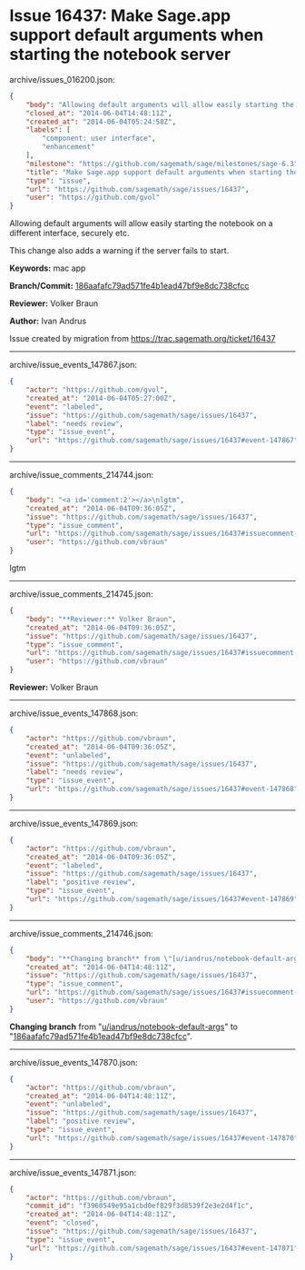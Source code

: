 # Issue 16437: Make Sage.app support default arguments when starting the notebook server

archive/issues_016200.json:
```json
{
    "body": "Allowing default arguments will allow easily starting the notebook on a different interface, securely etc.  \n\nThis change also adds a warning if the server fails to start.\n\n**Keywords:** mac app\n\n**Branch/Commit:** [186aafafc79ad571fe4b1ead47bf9e8dc738cfcc](https://github.com/sagemath/sagetrac-mirror/commit/186aafafc79ad571fe4b1ead47bf9e8dc738cfcc)\n\n**Reviewer:** Volker Braun\n\n**Author:** Ivan Andrus\n\nIssue created by migration from https://trac.sagemath.org/ticket/16437\n\n",
    "closed_at": "2014-06-04T14:48:11Z",
    "created_at": "2014-06-04T05:24:58Z",
    "labels": [
        "component: user interface",
        "enhancement"
    ],
    "milestone": "https://github.com/sagemath/sage/milestones/sage-6.3",
    "title": "Make Sage.app support default arguments when starting the notebook server",
    "type": "issue",
    "url": "https://github.com/sagemath/sage/issues/16437",
    "user": "https://github.com/gvol"
}
```
Allowing default arguments will allow easily starting the notebook on a different interface, securely etc.  

This change also adds a warning if the server fails to start.

**Keywords:** mac app

**Branch/Commit:** [186aafafc79ad571fe4b1ead47bf9e8dc738cfcc](https://github.com/sagemath/sagetrac-mirror/commit/186aafafc79ad571fe4b1ead47bf9e8dc738cfcc)

**Reviewer:** Volker Braun

**Author:** Ivan Andrus

Issue created by migration from https://trac.sagemath.org/ticket/16437





---

archive/issue_events_147867.json:
```json
{
    "actor": "https://github.com/gvol",
    "created_at": "2014-06-04T05:27:00Z",
    "event": "labeled",
    "issue": "https://github.com/sagemath/sage/issues/16437",
    "label": "needs review",
    "type": "issue_event",
    "url": "https://github.com/sagemath/sage/issues/16437#event-147867"
}
```



---

archive/issue_comments_214744.json:
```json
{
    "body": "<a id='comment:2'></a>\nlgtm",
    "created_at": "2014-06-04T09:36:05Z",
    "issue": "https://github.com/sagemath/sage/issues/16437",
    "type": "issue_comment",
    "url": "https://github.com/sagemath/sage/issues/16437#issuecomment-214744",
    "user": "https://github.com/vbraun"
}
```

<a id='comment:2'></a>
lgtm



---

archive/issue_comments_214745.json:
```json
{
    "body": "**Reviewer:** Volker Braun",
    "created_at": "2014-06-04T09:36:05Z",
    "issue": "https://github.com/sagemath/sage/issues/16437",
    "type": "issue_comment",
    "url": "https://github.com/sagemath/sage/issues/16437#issuecomment-214745",
    "user": "https://github.com/vbraun"
}
```

**Reviewer:** Volker Braun



---

archive/issue_events_147868.json:
```json
{
    "actor": "https://github.com/vbraun",
    "created_at": "2014-06-04T09:36:05Z",
    "event": "unlabeled",
    "issue": "https://github.com/sagemath/sage/issues/16437",
    "label": "needs review",
    "type": "issue_event",
    "url": "https://github.com/sagemath/sage/issues/16437#event-147868"
}
```



---

archive/issue_events_147869.json:
```json
{
    "actor": "https://github.com/vbraun",
    "created_at": "2014-06-04T09:36:05Z",
    "event": "labeled",
    "issue": "https://github.com/sagemath/sage/issues/16437",
    "label": "positive review",
    "type": "issue_event",
    "url": "https://github.com/sagemath/sage/issues/16437#event-147869"
}
```



---

archive/issue_comments_214746.json:
```json
{
    "body": "**Changing branch** from \"[u/iandrus/notebook-default-args](https://github.com/sagemath/sagetrac-mirror/tree/u/iandrus/notebook-default-args)\" to \"[186aafafc79ad571fe4b1ead47bf9e8dc738cfcc](https://github.com/sagemath/sagetrac-mirror/commit/186aafafc79ad571fe4b1ead47bf9e8dc738cfcc)\".",
    "created_at": "2014-06-04T14:48:11Z",
    "issue": "https://github.com/sagemath/sage/issues/16437",
    "type": "issue_comment",
    "url": "https://github.com/sagemath/sage/issues/16437#issuecomment-214746",
    "user": "https://github.com/vbraun"
}
```

**Changing branch** from "[u/iandrus/notebook-default-args](https://github.com/sagemath/sagetrac-mirror/tree/u/iandrus/notebook-default-args)" to "[186aafafc79ad571fe4b1ead47bf9e8dc738cfcc](https://github.com/sagemath/sagetrac-mirror/commit/186aafafc79ad571fe4b1ead47bf9e8dc738cfcc)".



---

archive/issue_events_147870.json:
```json
{
    "actor": "https://github.com/vbraun",
    "created_at": "2014-06-04T14:48:11Z",
    "event": "unlabeled",
    "issue": "https://github.com/sagemath/sage/issues/16437",
    "label": "positive review",
    "type": "issue_event",
    "url": "https://github.com/sagemath/sage/issues/16437#event-147870"
}
```



---

archive/issue_events_147871.json:
```json
{
    "actor": "https://github.com/vbraun",
    "commit_id": "f3960549e95a1cbd0ef829f3d8539f2e3e2d4f1c",
    "created_at": "2014-06-04T14:48:11Z",
    "event": "closed",
    "issue": "https://github.com/sagemath/sage/issues/16437",
    "type": "issue_event",
    "url": "https://github.com/sagemath/sage/issues/16437#event-147871"
}
```

